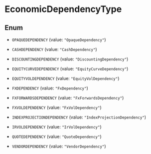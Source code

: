 

# EconomicDependencyType

## Enum


* `OPAQUEDEPENDENCY` (value: `"OpaqueDependency"`)

* `CASHDEPENDENCY` (value: `"CashDependency"`)

* `DISCOUNTINGDEPENDENCY` (value: `"DiscountingDependency"`)

* `EQUITYCURVEDEPENDENCY` (value: `"EquityCurveDependency"`)

* `EQUITYVOLDEPENDENCY` (value: `"EquityVolDependency"`)

* `FXDEPENDENCY` (value: `"FxDependency"`)

* `FXFORWARDSDEPENDENCY` (value: `"FxForwardsDependency"`)

* `FXVOLDEPENDENCY` (value: `"FxVolDependency"`)

* `INDEXPROJECTIONDEPENDENCY` (value: `"IndexProjectionDependency"`)

* `IRVOLDEPENDENCY` (value: `"IrVolDependency"`)

* `QUOTEDEPENDENCY` (value: `"QuoteDependency"`)

* `VENDORDEPENDENCY` (value: `"VendorDependency"`)



